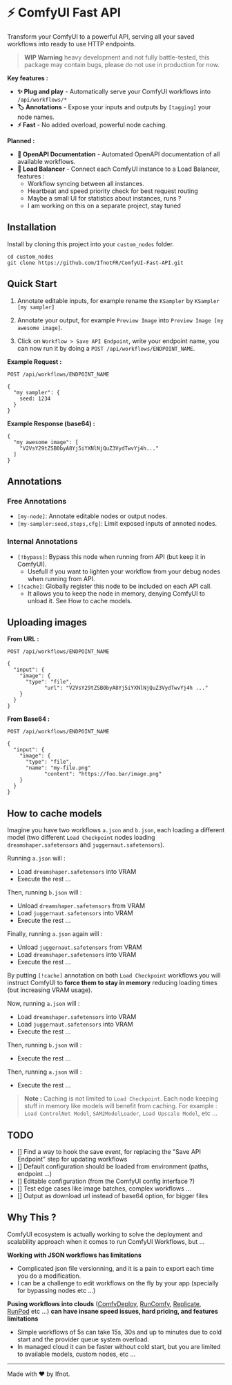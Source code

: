 # ⚡ ComfyUI Fast API

Transform your ComfyUI to a powerful API, serving all your saved workflows into ready to use HTTP endpoints.

> **WIP Warning** heavy development and not fully battle-tested, this package may contain bugs, please do not use in production for now.

**Key features :**

- **✨ Plug and play** - Automatically serve your ComfyUI workflows into `/api/workflows/*`
- **🏷️ Annotations** - Expose your inputs and outputs by `[tagging]` your node names.
- **⚡ Fast** - No added overload, powerful node caching.

**Planned :**

- **📖 OpenAPI Documentation** - Automated OpenAPI documentation of all available workflows.
- **🔀 Load Balancer** - Connect each ComfyUI instance to a Load Balancer, features :
  - Workflow syncing between all instances.
  - Heartbeat and speed priority check for best request routing
  - Maybe a small UI for statistics about instances, runs ?
  - I am working on this on a separate project, stay tuned

## Installation

Install by cloning this project into your `custom_nodes` folder.

```
cd custom_nodes
git clone https://github.com/IfnotFR/ComfyUI-Fast-API.git
```

## Quick Start

1. Annotate editable inputs, for example rename the `KSampler` by `KSampler [my sampler]`

2. Annotate your output, for example `Preview Image` into `Preview Image [my awesome image]`.

3. Click on `Workflow > Save API Endpoint`, write your endpoint name, you can now run it by doing a `POST /api/workflows/ENDPOINT_NAME`.

**Example Request :**

`POST /api/workflows/ENDPOINT_NAME`

```
{
  "my sampler": {
    seed: 1234
  }
}
```

**Example Response (base64) :**

```
{
  "my awesome image": [
    "V2VsY29tZSB0byA8Yj5iYXNlNjQuZ3VydTwvYj4h..."
  ]
}
```

## Annotations

### Free Annotations

- `[my-node]`: Annotate editable nodes or output nodes.
- `[my-sampler:seed,steps,cfg]`: Limit exposed inputs of annoted nodes.

### Internal Annotations

- `[!bypass]`: Bypass this node when running from API (but keep it in ComfyUI).
  - Usefull if you want to lighten your workflow from your debug nodes when running from API.
- `[!cache]`: Globally register this node to be included on each API call.
  - It allows you to keep the node in memory, denying ComfyUI to unload it. See How to cache models.

## Uploading images

**From URL :**

`POST /api/workflows/ENDPOINT_NAME`

```
{
  "input": {
    "image": {
      "type": "file",
			"url": "V2VsY29tZSB0byA8Yj5iYXNlNjQuZ3VydTwvYj4h ..."
    }
  }
}
```

**From Base64 :**

`POST /api/workflows/ENDPOINT_NAME`

```
{
  "input": {
    "image": {
      "type": "file",
      "name": "my-file.png"
			"content": "https://foo.bar/image.png"
    }
  }
}
```

## How to cache models

Imagine you have two workflows `a.json` and `b.json`, each loading a different model (two different `Load Checkpoint` nodes loading `dreamshaper.safetensors` and `juggernaut.safetensors`).

Running `a.json` will :

- Load `dreamshaper.safetensors` into VRAM
- Execute the rest ...

Then, running `b.json` will :

- Unload `dreamshaper.safetensors` from VRAM
- Load `juggernaut.safetensors` into VRAM
- Execute the rest ...

Finally, running `a.json` again will :

- Unload `juggernaut.safetensors` from VRAM
- Load `dreamshaper.safetensors` into VRAM
- Execute the rest ...

By putting `[!cache]` annotation on both `Load Checkpoint` workflows you will instruct ComfyUI to **force them to stay in memory** reducing loading times (but increasing VRAM usage).

Now, running `a.json` will :

- Load `dreamshaper.safetensors` into VRAM
- Load `juggernaut.safetensors` into VRAM
- Execute the rest ...

Then, running `b.json` will :

- Execute the rest ...

Then, running `a.json` will :

- Execute the rest ...

> **Note :** Caching is not limited to `Load Checkpoint`. Each node keeping stuff in memory like models will benefit from caching. For example : `Load ControlNet Model`, `SAM2ModelLoader`, `Load Upscale Model`, etc ...

## TODO

- [] Find a way to hook the save event, for replacing the "Save API Endpoint" step for updating workflows
- [] Default configuration should be loaded from environment (paths, endpoint ...)
- [] Editable configuration (from the ComfyUI config interface ?)
- [] Test edge cases like image batches, complex workflows ...
- [] Output as download url instead of base64 option, for bigger files

## Why This ?

ComfyUI ecosystem is actually working to solve the deployment and scalability approach when it comes to run ComfyUI Workflows, but ...

**Working with JSON workflows has limitations**

- Complicated json file versionning, and it is a pain to export each time you do a modification.
- I can be a challenge to edit workflows on the fly by your app (specially for bypassing nodes etc ...)

**Pusing workflows into clouds** ([ComfyDeploy](https://comfydeploy.com/), [RunComfy](https://www.runcomfy.com/), [Replicate](https://replicate.com/), [RunPod](https://www.runpod.io/) etc ...) **can have insane speed issues, hard pricing, and features limitations**

- Simple workflows of 5s can take 15s, 30s and up to minutes due to cold start and the provider queue system overload.
- In managed cloud it can be faster without cold start, but you are limited to available models, custom nodes, etc ...

---

Made with ❤️ by Ifnot.
